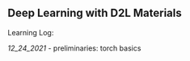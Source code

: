 ## Deep Learning with D2L Materials

Learning Log:

_12_24_2021_ - preliminaries: torch basics <br/>
